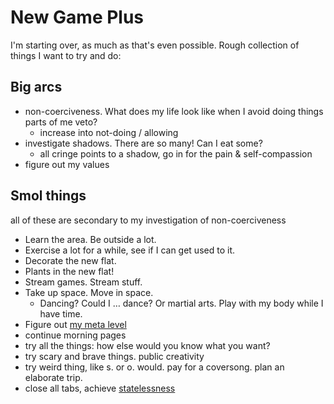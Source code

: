 # New Game Plus

I'm starting over, as much as that's even possible. Rough collection of things I want to try and do:

## Big arcs

- non-coerciveness. What does my life look like when I avoid doing things parts of me veto?
  - increase into not-doing / allowing
- investigate shadows. There are so many! Can I eat some?
  - all cringe points to a shadow, go in for the pain & self-compassion
- figure out my values


## Smol things

all of these are secondary to my investigation of non-coerciveness

- Learn the area. Be outside a lot.
- Exercise a lot for a while, see if I can get used to it.
- Decorate the new flat.
- Plants in the new flat!
- Stream games. Stream stuff.
- Take up space. Move in space.
  - Dancing? Could I … dance? Or martial arts. Play with my body while I have time.
- Figure out [my meta level](https://twitter.com/Malcolm_Ocean/status/1310984762522243074)
- continue morning pages
- try all the things: how else would you know what you want?
- try scary and brave things. public creativity
- try weird thing, like s. or o. would. pay for a coversong. plan an elaborate trip.
- close all tabs, achieve [statelessness](https://freedom.brick.do/7ac2607d-8e94-4f59-b5e8-8ceeb2f97b7c)
